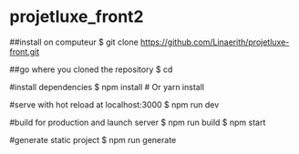 # projetluxe_front2

##install on computeur
$ git clone https://github.com/Linaerith/projetluxe-front.git

##go where you cloned the repository
$ cd <repository-path>

#install dependencies
$ npm install # Or yarn install

#serve with hot reload at localhost:3000
$ npm run dev

#build for production and launch server
$ npm run build
$ npm start

#generate static project
$ npm run generate
